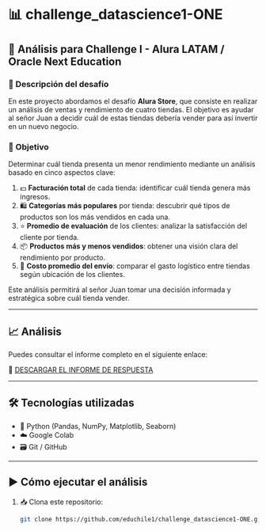# 📊 challenge_datascience1-ONE

## 🧠 Análisis para Challenge I - Alura LATAM / Oracle Next Education

### 📝 Descripción del desafío

En este proyecto abordamos el desafío **Alura Store**, que consiste en realizar un análisis de ventas y rendimiento de cuatro tiendas. El objetivo es ayudar al señor Juan a decidir cuál de estas tiendas debería vender para así invertir en un nuevo negocio.

### 🎯 Objetivo

Determinar cuál tienda presenta un menor rendimiento mediante un análisis basado en cinco aspectos clave:

1. 💵 **Facturación total** de cada tienda: identificar cuál tienda genera más ingresos.  
2. 🛍️ **Categorías más populares** por tienda: descubrir qué tipos de productos son los más vendidos en cada una.  
3. ⭐ **Promedio de evaluación** de los clientes: analizar la satisfacción del cliente por tienda.  
4. 📦 **Productos más y menos vendidos**: obtener una visión clara del rendimiento por producto.  
5. 🚚 **Costo promedio del envío**: comparar el gasto logístico entre tiendas según ubicación de los clientes.

Este análisis permitirá al señor Juan tomar una decisión informada y estratégica sobre cuál tienda vender.

---

## 📈 Análisis

Puedes consultar el informe completo en el siguiente enlace:

📄 [DESCARGAR EL INFORME DE RESPUESTA](https://github.com/educhile1/challenge_datascience1-ONE/blob/main/Trabajo_Alura_ONE.pdf)

---

## 🛠️ Tecnologías utilizadas

- 🐍 Python (Pandas, NumPy, Matplotlib, Seaborn)  
- ☁️ Google Colab   
- 🗃️ Git / GitHub  

---

## ▶️ Cómo ejecutar el análisis

1. 📥 Clona este repositorio:
   ```bash
   git clone https://github.com/educhile1/challenge_datascience1-ONE.git
